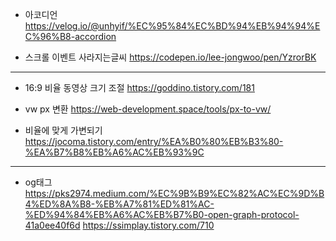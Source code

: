 - 아코디언 
https://velog.io/@unhyif/%EC%95%84%EC%BD%94%EB%94%94%EC%96%B8-accordion

- 스크롤 이벤트 사라지는글씨
https://codepen.io/lee-jongwoo/pen/YzrorBK


----------
- 16:9 비율 동영상 크기 조절
https://goddino.tistory.com/181

- vw px 변환 
https://web-development.space/tools/px-to-vw/ 

- 비율에 맞게 가변되기 
https://jocoma.tistory.com/entry/%EA%B0%80%EB%B3%80-%EA%B7%B8%EB%A6%AC%EB%93%9C


-------------
- og태그 
https://pks2974.medium.com/%EC%9B%B9%EC%82%AC%EC%9D%B4%ED%8A%B8-%EB%A7%81%ED%81%AC-%ED%94%84%EB%A6%AC%EB%B7%B0-open-graph-protocol-41a0ee40f6d
https://ssimplay.tistory.com/710
